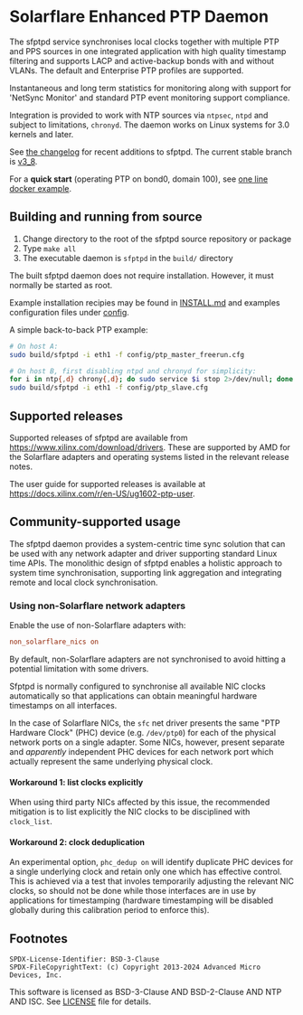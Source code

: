 # Solarflare Enhanced PTP Daemon

The sfptpd service synchronises local clocks together with multiple PTP and PPS
sources in one integrated application with high quality timestamp filtering and
supports LACP and active-backup bonds with and without VLANs. The default and
Enterprise PTP profiles are supported.

Instantaneous and long term statistics for monitoring along with support for
'NetSync Monitor' and standard PTP event monitoring support compliance.

Integration is provided to work with NTP sources via `ntpsec`, `ntpd` and
subject to limitations, `chronyd`. The daemon works on Linux systems for 3.0
kernels and later.

See [the changelog](CHANGELOG.md) for recent additions to sfptpd.  The current
stable branch is [v3_8](https://github.com/Xilinx-CNS/sfptpd/tree/v3_8).

For a **quick start** (operating PTP on bond0, domain 100), see
[one line docker example](/INSTALL.md#running-a-pre-built-container-image).

## Building and running from source

1. Change directory to the root of the sfptpd source repository or package
2. Type `make all`
3. The executable daemon is `sfptpd` in the `build/` directory

The built sfptpd daemon does not require installation. However, it must
normally be started as root.

Example installation recipies may be found in [INSTALL.md](INSTALL.md) and
examples configuration files under [config](config/).

A simple back-to-back PTP example:

```sh
# On host A:
sudo build/sfptpd -i eth1 -f config/ptp_master_freerun.cfg

# On host B, first disabling ntpd and chronyd for simplicity:
for i in ntp{,d} chrony{,d}; do sudo service $i stop 2>/dev/null; done
sudo build/sfptpd -i eth1 -f config/ptp_slave.cfg
```

## Supported releases

Supported releases of sfptpd are available from
<https://www.xilinx.com/download/drivers>. These are supported by AMD for the
Solarflare adapters and operating systems listed in the relevant release notes.

The user guide for supported releases is available at
<https://docs.xilinx.com/r/en-US/ug1602-ptp-user>.

## Community-supported usage

The sfptpd daemon provides a system-centric time sync solution that can
be used with any network adapter and driver supporting standard Linux time
APIs. The monolithic design of sfptpd enables a holistic approach to
system time synchronisation, supporting link aggregation and integrating
remote and local clock synchronisation.

### Using non-Solarflare network adapters

Enable the use of non-Solarflare adapters with:

```ini
non_solarflare_nics on
```

By default, non-Solarflare adapters are not synchronised to avoid hitting
a potential limitation with some drivers.

Sfptpd is normally configured to synchronise all available NIC clocks
automatically so that applications can obtain meaningful hardware timestamps
on all interfaces.

In the case of Solarflare NICs, the `sfc` net driver presents the same "PTP
Hardware Clock" (PHC) device (e.g. `/dev/ptp0`) for each of the physical
network ports on a single adapter. Some NICs, however, present separate and
_apparently_ independent PHC devices for each network port which actually
represent the same underlying physical clock.

#### Workaround 1: list clocks explicitly

When using third party NICs affected by this issue, the recommended mitigation
is to list explicitly the NIC clocks to be disciplined with `clock_list`.

#### Workaround 2: clock deduplication

An experimental option, `phc_dedup on` will identify duplicate PHC devices
for a single underlying clock and retain only one which has effective control.
This is achieved via a test that involes temporarily adjusting the relevant
NIC clocks, so should not be done while those interfaces are in use by
applications for timestamping (hardware timestamping will be disabled
globally during this calibration period to enforce this).

## Footnotes

```
SPDX-License-Identifier: BSD-3-Clause
SPDX-FileCopyrightText: (c) Copyright 2013-2024 Advanced Micro Devices, Inc.
```

This software is licensed as BSD-3-Clause AND BSD-2-Clause AND NTP AND ISC.
See [LICENSE](LICENSE) file for details.
